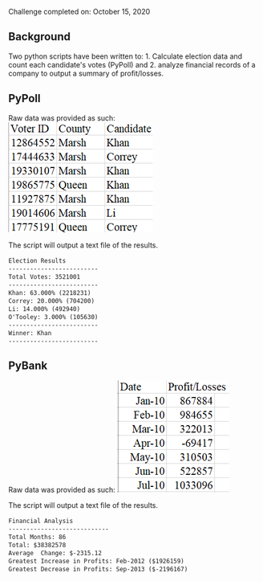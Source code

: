 Challenge completed on: October 15, 2020

## Background

Two python scripts have been written to: 1. Calculate election data and count each candidate's votes (PyPoll) and 2. analyze financial records of a company to output a summary of profit/losses. 

## PyPoll

Raw data was provided as such: 
![Raw Data Snip](Images/PyPoll-rawdata.PNG)

The script will output a text file of the results.

  ```text
  Election Results
  -------------------------
  Total Votes: 3521001
  -------------------------
  Khan: 63.000% (2218231)
  Correy: 20.000% (704200)
  Li: 14.000% (492940)
  O'Tooley: 3.000% (105630)
  -------------------------
  Winner: Khan
  -------------------------
  ```

## PyBank

Raw data was provided as such: 
![Raw Data Snip](Images/PyBank-rawdata.PNG)

The script will output a text file of the results.

  ```text
  Financial Analysis
  ----------------------------
  Total Months: 86
  Total: $38382578
  Average  Change: $-2315.12
  Greatest Increase in Profits: Feb-2012 ($1926159)
  Greatest Decrease in Profits: Sep-2013 ($-2196167)
  ```


